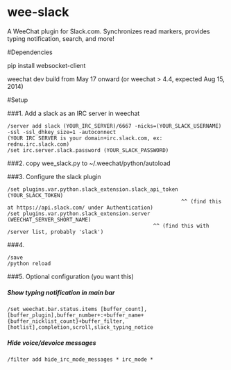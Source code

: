 wee-slack
=========

A WeeChat plugin for Slack.com. Synchronizes read markers, provides typing notification, search, and more!


#Dependencies

pip install websocket-client

weechat dev build from May 17 onward (or weechat > 4.4, expected Aug 15, 2014)

#Setup

###1. Add a slack as an IRC server in weechat

    /server add slack (YOUR_IRC_SERVER)/6667 -nicks=(YOUR_SLACK_USERNAME) -ssl -ssl_dhkey_size=1 -autoconnect
    (YOUR IRC SERVER is your domain+irc.slack.com, ex: rednu.irc.slack.com)
    /set irc.server.slack.password (YOUR_SLACK_PASSWORD)

###2. copy wee_slack.py to ~/.weechat/python/autoload

###3. Configure the slack plugin


    /set plugins.var.python.slack_extension.slack_api_token (YOUR_SLACK_TOKEN)
                                                            ^^ (find this at https://api.slack.com/ under Authentication)
    /set plugins.var.python.slack_extension.server (WEECHAT_SERVER_SHORT_NAME)
                                                   ^^ (find this with /server list, probably 'slack')

###4.
    
    /save
    /python reload
    
###5. Optional configuration (you want this)

##### Show typing notification in main bar
    /set weechat.bar.status.items [buffer_count],[buffer_plugin],buffer_number+:+buffer_name+{buffer_nicklist_count}+buffer_filter,[hotlist],completion,scroll,slack_typing_notice

##### Hide voice/devoice messages
    /filter add hide_irc_mode_messages * irc_mode *








    
